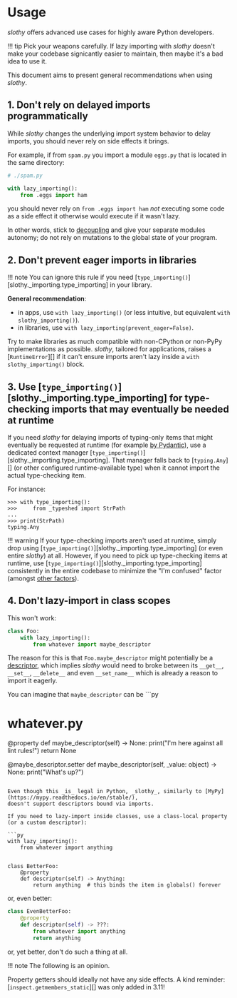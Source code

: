 # Usage

_slothy_ offers advanced use cases for highly aware Python developers.

!!! tip
    Pick your weapons carefully. If lazy importing with _slothy_ doesn't make
    your codebase signicantly easier to maintain, then maybe it's a bad idea to use it.

This document aims to present general recommendations when using _slothy_.

## 1. Don't rely on delayed imports programmatically

While _slothy_ changes the underlying import system behavior to delay imports,
you should never rely on side effects it brings.

For example, if from `spam.py` you import a module `eggs.py` that is located in the same directory:

```py
# ./spam.py

with lazy_importing():
    from .eggs import ham
```

you should never rely on `from .eggs import ham` _not_ executing some code as a side effect it otherwise would execute
if it wasn't lazy.

In other words, stick to [decoupling](https://en.wikipedia.org/wiki/Coupling_(computer_programming))
and give your separate modules autonomy; do not rely on mutations to the global state of your program.

## 2. Don't prevent eager imports in libraries
!!! note
    You can ignore this rule if you need [`type_importing()`][slothy._importing.type_importing] in your library.

**General recommendation**:
- in apps, use `with lazy_importing()` (or less intuitive, but equivalent `with slothy_importing()`).
- in libraries, use `with lazy_importing(prevent_eager=False)`.

Try to make libraries as much compatible with non-CPython or non-PyPy implementations
as possible. _slothy_, tailored for applications, raises a [`RuntimeError`][]
if it can't ensure imports aren't lazy inside a `with slothy_importing()` block.

## 3. Use [`type_importing()`][slothy._importing.type_importing] for type-checking imports that may eventually be needed at runtime

If you need _slothy_ for delaying imports of typing-only items that might eventually
be requested at runtime (for example [by Pydantic](https://docs.pydantic.dev/2.7/concepts/postponed_annotations/)),
use a dedicated context manager [`type_importing()`][slothy._importing.type_importing].
That manager falls back to [`typing.Any`][] (or other configured runtime-available type)
when it cannot import the actual type-checking item.

For instance:
```pycon
>>> with type_importing():
>>>     from _typeshed import StrPath
...
>>> print(StrPath)
typing.Any
```

!!! warning
    If your type-checking imports aren't used at runtime, simply drop using [`type_importing()`][slothy._importing.type_importing]
    (or even entire _slothy_) at all. However, if you need to pick up type-checking items at runtime,
    use [`type_importing()`][slothy._importing.type_importing] consistently in the entire codebase
    to minimize the "I'm confused" factor (amongst [other factors](https://en.wikipedia.org/wiki/Bus_factor)).

## 4. Don't lazy-import in class scopes

This won't work:
```py
class Foo:
    with lazy_importing():
        from whatever import maybe_descriptor
```

The reason for this is that `Foo.maybe_descriptor` might potentially be a [descriptor](https://docs.python.org/3/howto/descriptor.html),
which implies _slothy_ would need to broke between its `__get__`, `__set__`, `__delete__` and even `__set_name__` which is already
a reason to import it eagerly.

You can imagine that `maybe_descriptor` can be ```py
# whatever.py

@property
def maybe_descriptor(self) -> None:
    print("I'm here against all lint rules!")
    return None

@maybe_descriptor.setter
def maybe_descriptor(self, _value: object) -> None:
    print("What's up?")
```

Even though this _is_ legal in Python, _slothy_, similarly to [MyPy](https://mypy.readthedocs.io/en/stable/),
doesn't support descriptors bound via imports.

If you need to lazy-import inside classes, use a class-local property (or a custom descriptor):

```py
with lazy_importing():
    from whatever import anything


class BetterFoo:
    @property
    def descriptor(self) -> Anything:
        return anything  # this binds the item in globals() forever
```

or, even better:


```py
class EvenBetterFoo:
    @property
    def descriptor(self) -> ???:
        from whatever import anything
        return anything
```

or, yet better, don't do such a thing at all.

!!! note
    The following is an opinion.

Property getters should ideally not have any side effects.
A kind reminder: [`inspect.getmembers_static`][] was only added in 3.11!
